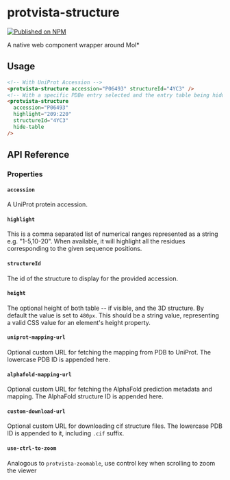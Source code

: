 # protvista-structure

[![Published on NPM](https://img.shields.io/npm/v/protvista-structure.svg)](https://www.npmjs.com/package/protvista-structure)

A native web component wrapper around Mol\*

## Usage

```html
<!-- With UniProt Accession -->
<protvista-structure accession="P06493" structureId="4YC3" />
<!-- With a specific PDBe entry selected and the entry table being hidden -->
<protvista-structure
  accession="P06493"
  highlight="209:220"
  structureId="4YC3"
  hide-table
/>
```

## API Reference

### Properties

#### `accession`

A UniProt protein accession.

#### `highlight`

This is a comma separated list of numerical ranges represented as a string e.g. "1-5,10-20". When available, it will highlight all the residues corresponding to the given sequence positions.

#### `structureId`

The id of the structure to display for the provided accession.

#### `height`

The optional height of both table -- if visible, and the 3D structure. By default the value is set to `480px`. This should be a string value, representing a valid CSS value for an element's height property.

#### `uniprot-mapping-url`

Optional custom URL for fetching the mapping from PDB to UniProt. The lowercase PDB ID is appended here.

#### `alphafold-mapping-url`

Optional custom URL for fetching the AlphaFold prediction metadata and mapping. The AlphaFold structure ID is appended here.

#### `custom-download-url`

Optional custom URL for downloading cif structure files. The lowercase PDB ID is appended to it, including `.cif` suffix.

#### `use-ctrl-to-zoom`

Analogous to `protvista-zoomable`, use control key when scrolling to zoom the viewer
